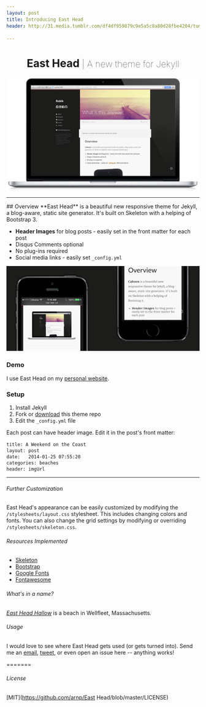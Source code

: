 ```yaml
---
layout: post
title: Introducing East Head
header: http://31.media.tumblr.com/df4df959879c9e5a5c8a80d28fbe4204/tumblr_mw87q8fy0q1sfie3io1_1280.jpg

---
```

<div><center><h1>East Head <small style="font-weight:100">|  A new theme for Jekyll</small></h1></center></div>

![screenshot](/images/cahoon_resources/mac.png)
<hr />
## Overview
**East Head** is a beautiful new responsive theme for Jekyll, a blog-aware, static site generator. It's built on Skeleton with a helping of Bootstrap 3. 

* **Header Images** for blog posts - easily set in the  front matter for each post
* Disqus Comments optional
* No plug-ins required 
* Social media links - easily set `_config.yml`

![screenshot](/images/cahoon_resources/iphone_hand.png)


### Demo
I use East Head on my [personal website](URL). 

### Setup

1. Install Jekyll
2. Fork or [download](https://github.com/arnp/herring-cove/archive/master.zip) this theme repo
3. Edit the `_config.yml` file

Each post can have header image. Edit it in the post's front matter:
			
	title: A Weekend on the Coast
	layout: post
	date:   2014-01-25 07:55:20
	categories: beaches
	header: imgUrl

---
###### Further Customization
East Head's appearance can be easily customized by modifying the `/stylesheets/layout.css` stylesheet. This includes changing colors and fonts. You can also change the grid settings by modifying or overriding `/stylesheets/skeleton.css`.  

###### Resources Implemented
* [Skeleton](http://getskeleton.com)
* [Bootstrap](http://getbootstrap.com)
* [Google Fonts](http://google.com/fonts)
* [Fontawesome](http://fontawesome.io)

###### What's in a name? 
[*East Head Hallow*](http://www.fodors.com/world/north-america/usa/massachusetts/cape-cod/review-422729.html) is a beach in Wellfleet, Massachusetts. 

###### Usage
I would love to see where East Head gets used (or gets turned into). Send me an [email](hi@robinspatel.com),  [tweet](http://twitter.com/ravipatel), or even open an issue here -- anything works! 


=======
###### License 
[MIT](https://github.com/arnp/East Head/blob/master/LICENSE)

